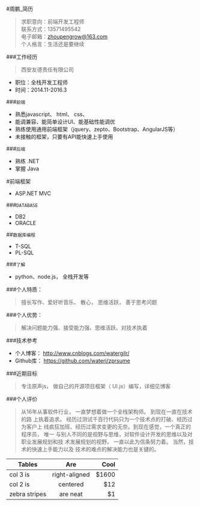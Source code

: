 #周鹏_简历
> 求职意向：前端开发工程师       
> 联系方式：13571495542     
> 电子邮箱：zhoupengrow@163.com     
> 个人格言：生活还是要继续
 
 
###工作经历
> 西安友德责任有限公司     
 
* 职位：全栈开发工程师         
* 时间：2014.11-2016.3    
     
     
###`前端`
 
  * 熟悉javascript、 html、 css、
  * 能调兼容、能简单设计UI、能基础性能调优
  * 熟练使用通用前端框架（jquery、zepto、Bootstrap、AngularJS等）
  * 未接触的框架，只要有API能快速上手使用  
            
###`后端`
 
  * 熟练 .NET
  * 掌握 Java


#前端框架

  * ASP.NET MVC


###`DATABASE`

  * DB2
  * ORACLE


##`数据库编程`

  * T-SQL
  * PL-SQL   

     
###`了解`
 
  * python、node.js， 全栈开发等        
   
   
###个人特质：
> 擅长写作、爱好听音乐、 散心， 思维活跃， 善于思考问题
 
 
###个人优势：
> 解决问题能力强、接受能力强、思维活跃、对技术执着
 
 
###技术参考
  * 个人博客： http://www.cnblogs.com/watergilr/
  * Github库： https://github.com/wateri/zprsume
 
 
###近期目标
> 专注原声js， 做自己的开源项目框架（ UI.js）编写，详细见博客
 
 
###个人评价
> 从16年从事软件行业， 一直梦想着做一个全栈架构师。 到现在一直在技术的路
  上执着追求。 经历过测试千百行代码只为一个技术点的打破、经历过为客户上
  线疯狂加班、经历过需求变更的无奈。到现在感觉，一个真正的程序员， 唯一
  与别人不同的是视野与思维，对软件设计开发的思维以及对职业发展规划和技
  术发展规划的视野。 一直以此为信条努力着。 当然，技术的快速上手能力以及
  技术的难点的解决能力也是关键的。
  
| Tables        | Are           | Cool  |
| ------------- |:-------------:| -----:|
| col 3 is      | right-aligned | $1600 |
| col 2 is      | centered      |   $12 |
| zebra stripes | are neat      |    $1 |
